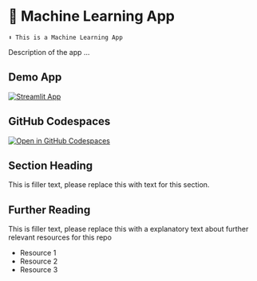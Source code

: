 #  🤖 Machine Learning App
```
⬆️ This is a Machine Learning App
```

Description of the app ...

## Demo App

[![Streamlit App](https://static.streamlit.io/badges/streamlit_badge_black_white.svg)](https://vkmachinelearning.streamlit.app/)

## GitHub Codespaces

[![Open in GitHub Codespaces](https://github.com/codespaces/badge.svg)](https://codespaces.new/streamlit/app-starter-kit?quickstart=1)

## Section Heading

This is filler text, please replace this with text for this section.

## Further Reading

This is filler text, please replace this with a explanatory text about further relevant resources for this repo
- Resource 1
- Resource 2
- Resource 3
